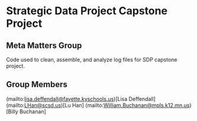 # Strategic Data Project Capstone Project

## Meta Matters Group	
Code used to clean, assemble, and analyze log files for SDP capstone project.

## Group Members
(mailto:lisa.deffendall@fayette.kyschools.us)[Lisa Deffendall]
(mailto:LHan@scsd.us)[Lu Han]
(mailto:William.Buchanan@mpls.k12.mn.us)[Billy Buchanan]



